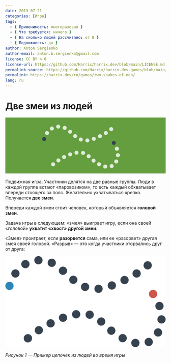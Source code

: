 ```yaml
---
date: 2013-07-21
categories: [Игра]
tags:
  - { Применимость: многоразовая }
  - { Что требуется: ничего }
  - { На сколько людей рассчитано: от 8 }
  - { Подвижность: да }
author: Anton Sergienko
author-email: anton.b.sergienko@gmail.com
license: CC BY 4.0
license-url: https://github.com/Harrix/harrix.dev/blob/main/LICENSE.md
permalink-source: https://github.com/Harrix/harrix.dev-games/blob/main/two-snakes-of-men/two-snakes-of-men.md
permalink: https://harrix.dev/ru/games/two-snakes-of-men/
lang: ru
---
```


# Две змеи из людей

![Featured image](featured-image.svg)

Подвижная игра. Участники делятся на две равные группы. Люди в каждой группе встают «паровозиком», то есть каждый обхватывает впереди стоящего за пояс. Желательно ухватываться крепко. Получается **две змеи**.

Впереди каждой змеи стоит человек, который объявляется **головой змеи**.

Задача игры в следующем: «змея» выиграет игру, если она своей «головой» **ухватит «хвост» другой змеи**.

«Змея» проиграет, если **разорвется** сама, или ее «разорвет» другая змея своей головой. «Разрыв» — это когда участники оторвались друг от друга:

![Пример цепочек из людей во время игры](img/game.svg)

_Рисунок 1 — Пример цепочек из людей во время игры_
